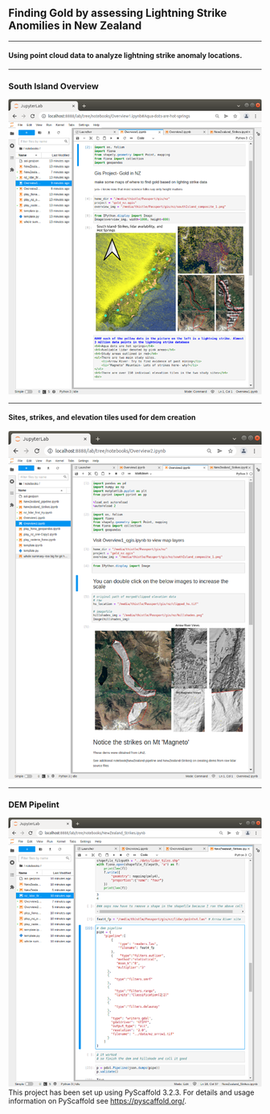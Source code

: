 <h2>Finding Gold by assessing Lightning Strike Anomilies in New Zealand</h2>
<hr>
<h4>Using point cloud data to analyze lightning strike anomaly locations.
</h4>
<hr>
<h3>South Island Overview</h3>
<img src="Overview1.png" >
<hr>
<h4>Sites, strikes, and elevation tiles used for dem creation
</h4>
<img src="Overview2.png" >
<hr>
<h3>DEM Pipelint</h3>
<img src="pdal_pipe.png"



This project has been set up using PyScaffold 3.2.3. For details and usage
information on PyScaffold see https://pyscaffold.org/.
